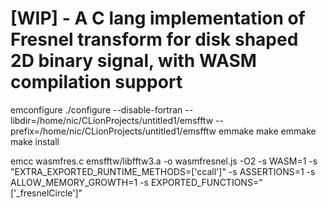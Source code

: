 # [WIP] - A C lang implementation of Fresnel transform for disk shaped 2D binary signal, with WASM compilation support
emconfigure ./configure --disable-fortran --libdir=/home/nic/CLionProjects/untitled1/emsfftw --prefix=/home/nic/CLionProjects/untitled1/emsfftw
emmake make
emmake make install

emcc wasmfres.c emsfftw/libfftw3.a -o wasmfresnel.js -O2 -s WASM=1 -s "EXTRA_EXPORTED_RUNTIME_METHODS=['ccall']" -s ASSERTIONS=1 -s ALLOW_MEMORY_GROWTH=1 -s EXPORTED_FUNCTIONS="['_fresnelCircle']"


